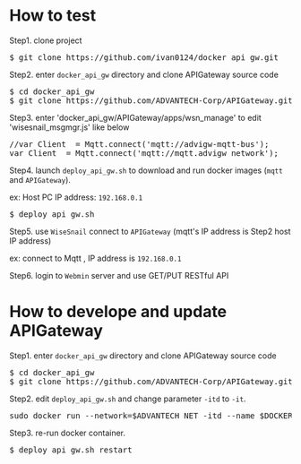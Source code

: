 # How to test
Step1. clone project
<pre>
$ git clone https://github.com/ivan0124/docker_api_gw.git
</pre>

Step2. enter `docker_api_gw` directory and clone APIGateway source code
<pre>
$ cd docker_api_gw
$ git clone https://github.com/ADVANTECH-Corp/APIGateway.git
</pre>

Step3. enter 'docker_api_gw/APIGateway/apps/wsn_manage' to edit 'wisesnail_msgmgr.js' like below
<pre>
//var Client  = Mqtt.connect('mqtt://advigw-mqtt-bus');
var Client  = Mqtt.connect('mqtt://mqtt.advigw_network');
</pre>

Step4. launch `deploy_api_gw.sh` to download and run docker images (`mqtt` and `APIGateway`).

ex: Host PC IP address: `192.168.0.1`
<pre>
$ deploy_api_gw.sh
</pre>

Step5. use `WiseSnail` connect to `APIGateway` (mqtt's IP address is Step2 host IP address)

ex: connect to Mqtt , IP address is `192.168.0.1`

Step6. login to  `Webmin` server and use GET/PUT RESTful API


# How to develope and update APIGateway
Step1. enter `docker_api_gw` directory and clone APIGateway source code
<pre>
$ cd docker_api_gw
$ git clone https://github.com/ADVANTECH-Corp/APIGateway.git
</pre>

Step2. edit `deploy_api_gw.sh` and change parameter `-itd` to `-it`.
<pre>
sudo docker run --network=$ADVANTECH_NET -itd --name $DOCKER_API_GW_CONTAINER -v $PWD/APIGateway:/home/adv/APIGateway:rw -v /usr/share/webmin/$WSN_SETTING_FOLDER:/home/adv/wsn_setting:rw -p 3000:3000 $DOCKER_API_GW_IMAGE
</pre>

Step3. re-run docker container.
<pre>
$ deploy_api_gw.sh restart
</pre>
